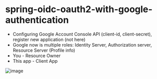 # spring-oidc-oauth2-with-google-authentication
- Configuring Google Account Console API (client-id, client-secret), register new application (not here)
- Google now is multiple roles: Identity Server, Authorization server, Resource Server (Profile info)
- You - Resource Owner
- This app - Client App

![image](https://github.com/vantypham/spring-oidc-oauth2-with-google-authentication/assets/144931805/fa4660e2-33f5-4e43-96d6-3c5a7bbcaf8e)
